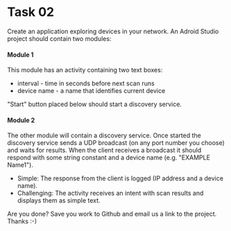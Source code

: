 # Task 02

Create an application exploring devices in your network. An Adroid Studio project should contain two modules:

#### Module 1

This module has an activity containing two text boxes:

* interval - time in seconds before next scan runs
* device name - a name that identifies current device

"Start" button placed below should start a discovery service.

#### Module 2

The other module will contain a discovery service. Once started the discovery service sends a UDP broadcast (on any port number you choose) and waits for results. 
When the client receives a broadcast it should respond with some string constant and a device name (e.g. "EXAMPLE Name1"). 

* Simple: The response from the client is logged (IP address and a device name).
* Challenging: The activity receives an intent with scan results and displays them as simple text.

Are you done? Save you work to Github and email us a link to the project. Thanks :-)